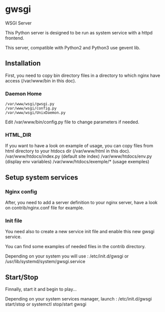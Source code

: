 # gwsgi
WSGI Server

This Python server is designed to be run as system service with a httpd frontend.

This server, compatible with Python2 and Python3 use gevent lib.
## Installation
First, you need to copy bin directory files in a directory to which nginx have access (/var/www/bin in this doc).
### Daemon Home
    /var/www/wsgi/gwsgi.py
    /var/www/wsgi/config.py
    /var/www/wsgi/UnixDaemon.py

Edit /var/www/bin/config.py file to change parameters if needed.
### HTML_DIR
If you want to have a look on example of usage, you can copy files from html directory to your htdocs dir (/var/www/html in this doc).
    /var/www/htdocs/index.py (default site index)
    /var/www/htdocs/env.py (display env variables)
    /var/www/htdocs/exemple/* (usage exemples)
## Setup system services
### Nginx config
After, you need to add a server definition to your nginx server, have a look on contrib/nginx.conf file for example.

### Init file
You need also to create a new service init file and enable this new gwsgi service.

You can find some examples of needed files in the contrib directory.

Depending on your system you will use :
    /etc/init.d/gwsgi
or
    /usr/lib/systemd/system/gwsgi.service
## Start/Stop
Finnally, start it and begin to play...

Depending on your system services manager, launch :
    /etc/init.d/gwsgi start/stop
or
    systemctl stop/start gwsgi

